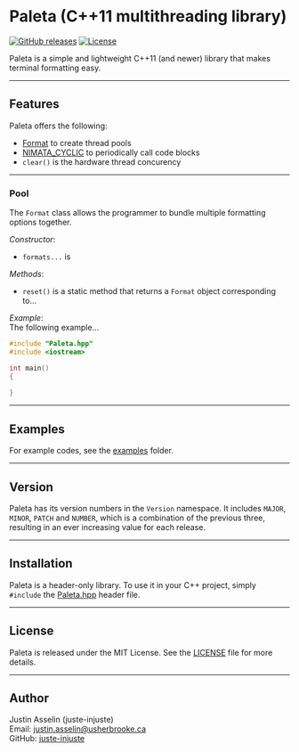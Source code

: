 # Paleta (C++11 multithreading library)

[![GitHub releases](https://img.shields.io/github/v/release/juste-injuste/Paleta.svg)](https://github.com/juste-injuste/Paleta/releases)
[![License](https://img.shields.io/github/license/juste-injuste/Paleta.svg)](LICENSE)

Paleta is a simple and lightweight C++11 (and newer) library that makes terminal formatting easy.

---

## Features

Paleta offers the following:
* [Format](#Pool) to create thread pools
* [NIMATA_CYCLIC](#NIMATA_CYCLIC) to periodically call code blocks
* `clear()` is the hardware thread concurency
---

### Pool
The `Format` class allows the programmer to bundle multiple formatting options together.

_Constructor_:
* `formats...` is

_Methods_:
* `reset()` is a static method that returns a `Format` object corresponding to...

_Example_:<br>
The following example...

```cpp
#include "Paleta.hpp"
#include <iostream>

int main()
{
    
}
```

---

## Examples

For example codes, see the [examples](examples) folder.

---

## Version

Paleta has its version numbers in the `Version` namespace. It includes `MAJOR`, `MINOR`, `PATCH` and `NUMBER`, which is a combination of the previous three, resulting in an ever increasing value for each release.

---

## Installation

Paleta is a header-only library. To use it in your C++ project, simply `#include` the [Paleta.hpp](include/Paleta.hpp) header file.

---

## License

Paleta is released under the MIT License. See the [LICENSE](LICENSE) file for more details.

---

## Author

Justin Asselin (juste-injuste)  
Email: justin.asselin@usherbrooke.ca  
GitHub: [juste-injuste](https://github.com/juste-injuste)
